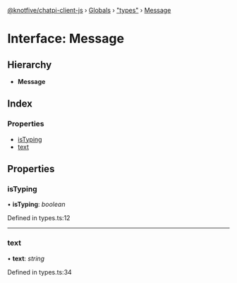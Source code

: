 [@knotfive/chatpi-client-js](../README.md) › [Globals](../globals.md) › ["types"](../modules/_types_.md) › [Message](_types_.message.md)

# Interface: Message

## Hierarchy

* **Message**

## Index

### Properties

* [isTyping](_types_.message.md#istyping)
* [text](_types_.message.md#text)

## Properties

###  isTyping

• **isTyping**: *boolean*

Defined in types.ts:12

___

###  text

• **text**: *string*

Defined in types.ts:34
